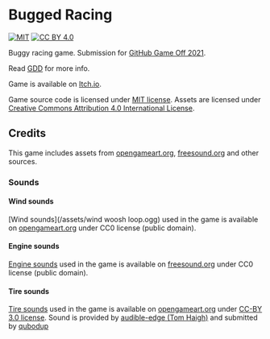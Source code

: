 # Bugged Racing

[![MIT](https://img.shields.io/github/license/esensar/bugged-racing)](/LICENSE)
[![CC BY 4.0](https://img.shields.io/badge/License-CC%20BY%204.0-lightgrey.svg)](/assets/source/LICENSE)

Buggy racing game.
Submission for [GitHub Game Off 2021](https://itch.io/jam/game-off-2021).

Read [GDD](/GDD.md) for more info.

Game is available on [Itch.io](https://esensar.itch.io/bugged-racing).

Game source code is licensed under [MIT license](/LICENSE).
Assets are licensed under [Creative Commons Attribution 4.0 International License](http://creativecommons.org/licenses/by/4.0/).

## Credits

This game includes assets from [opengameart.org](opengameart.org), [freesound.org](freesound.org) and other sources.

### Sounds

#### Wind sounds

[Wind sounds](/assets/wind woosh loop.ogg) used in the game is available on [opengameart.org](https://opengameart.org/content/wind-whoosh-loop) under CC0 license (public domain).

#### Engine sounds

[Engine sounds](/assets/engine.wav) used in the game is available on [freesound.org](https://freesound.org/people/MarlonHJ/sounds/242740/) under CC0 license (public domain).

#### Tire sounds

[Tire sounds](/assets/tires_squal_loop.wav) used in the game is available on [opengameart.org](https://opengameart.org/content/car-tire-squeal-skid-loop) under [CC-BY 3.0 license](https://creativecommons.org/licenses/by/3.0/). Sound is provided by [audible-edge (Tom Haigh)](http://www.freesound.org/people/audible-edge/) and submitted by [qubodup](https://opengameart.org/users/qubodup)
